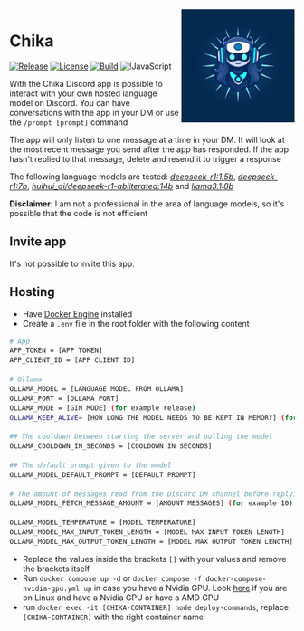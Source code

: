 <img align="right" src="./assets/images/icons/chika.jpg" width=200 height=200>

# Chika

[![Release](https://img.shields.io/github/release/Jonathan25J/Chika.svg)](https://github.com/Jonathan25J/Chika/releases/latest)
[![License](https://img.shields.io/github/license/Jonathan25J/Chika.svg)](https://github.com/Jonathan25J/Chika/blob/main/LICENSE)
[![Build](https://github.com/Jonathan25J/Chika/actions/workflows/docker-compose.yml/badge.svg)](https://github.com/Jonathan25J/Chika/actions/workflows/docker-compose.yml)
![!JavaScript](https://img.shields.io/badge/JavaScript-F7DF1E?logo=javascript&logoColor=000&)

With the Chika Discord app is possible to interact with your own hosted language model on Discord. You can have conversations with the app in your DM or use the `/prompt [prompt]` command

The app will only listen to one message at a time in your DM. It will look at the most recent message you send after the app has responded. If the app hasn't replied to that message, delete and resend it to trigger a response

The following language models are tested: [*deepseek-r1:1.5b*](https://ollama.com/library/deepseek-r1:1.5b), [*deepseek-r1:7b*](https://ollama.com/library/deepseek-r1:7b),
[*huihui_ai/deepseek-r1-abliterated:14b*](https://ollama.com/huihui_ai/deepseek-r1-abliterated:14b) and [*llama3.1:8b*](https://ollama.com/library/llama3.1:8b)

**Disclaimer**: I am not a professional in the area of language models, so it's possible that the code is not efficient

## Invite app
It's not possible to invite this app.

## Hosting
- Have [Docker Engine](https://docs.docker.com/engine/) installed
- Create a `.env` file in the root folder with the following content 
```bash
# App
APP_TOKEN = [APP TOKEN]
APP_CLIENT_ID = [APP CLIENT ID]

# Ollama
OLLAMA_MODEL = [LANGUAGE MODEL FROM OLLAMA]
OLLAMA_PORT = [OLLAMA PORT]
OLLAMA_MODE = [GIN MODE] (for example release)
OLLAMA_KEEP_ALIVE= [HOW LONG THE MODEL NEEDS TO BE KEPT IN MEMORY] (for example 24h)

## The cooldown between starting the server and pulling the model
OLLAMA_COOLDOWN_IN_SECONDS = [COOLDOWN IN SECONDS]

## The default prompt given to the model
OLLAMA_MODEL_DEFAULT_PROMPT = [DEFAULT PROMPT]

# The amount of messages read from the Discord DM channel before replying
OLLAMA_MODEL_FETCH_MESSAGE_AMOUNT = [AMOUNT MESSAGES] (for example 10)

OLLAMA_MODEL_TEMPERATURE = [MODEL TEMPERATURE]
OLLAMA_MODEL_MAX_INPUT_TOKEN_LENGTH = [MODEL MAX INPUT TOKEN LENGTH]
OLLAMA_MODEL_MAX_OUTPUT_TOKEN_LENGTH = [MODEL MAX OUTPUT TOKEN LENGTH]
```
- Replace the values inside the brackets `[]` with your values and remove the brackets itself
- Run `docker compose up -d` or `docker compose -f docker-compose-nvidia-gpu.yml up` in case you have a Nvidia GPU. Look [here](https://hub.docker.com/r/ollama/ollama) if you are on Linux and have a Nvidia GPU or have a AMD GPU
- run `docker exec -it [CHIKA-CONTAINER] node deploy-commands`, replace `[CHIKA-CONTAINER]` with the right container name